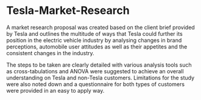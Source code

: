 # Tesla-Market-Research
A market research proposal was created based on the client brief provided by Tesla and outlines the multitude of ways that Tesla could further its position in the electric vehicle industry by analysing changes in brand perceptions, automobile user attitudes as well as their appetites and the consistent changes in the industry.

The steps to be taken are clearly detailed with various analysis tools such as cross-tabulations and ANOVA were suggested to achieve an overall understanding on Tesla and non-Tesla customers. Limitations for the study were also noted down and a questionnaire for both types of customers were provided in an easy to apply way.
